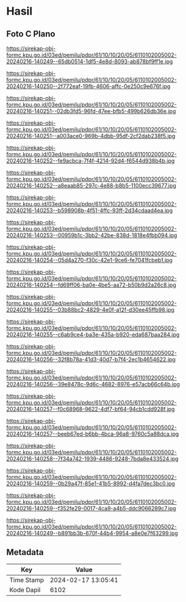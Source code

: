# Hasil

## Foto C Plano

https://sirekap-obj-formc.kpu.go.id/03ed/pemilu/pdpr/61/10/10/20/05/6110102005002-20240216-140249--65db0514-1df5-4e8d-8093-ab878bf9ff1e.jpg

https://sirekap-obj-formc.kpu.go.id/03ed/pemilu/pdpr/61/10/10/20/05/6110102005002-20240216-140250--2f772eaf-19fb-4606-affc-0e250c9e676f.jpg

https://sirekap-obj-formc.kpu.go.id/03ed/pemilu/pdpr/61/10/10/20/05/6110102005002-20240216-140251--02db3fd5-96fd-47ee-bfb5-499b626db36e.jpg

https://sirekap-obj-formc.kpu.go.id/03ed/pemilu/pdpr/61/10/10/20/05/6110102005002-20240216-140251--a003ace0-969b-4dbb-95df-2cf2dab238f5.jpg

https://sirekap-obj-formc.kpu.go.id/03ed/pemilu/pdpr/61/10/10/20/05/6110102005002-20240216-140252--fe9acbca-7f4f-4214-92d4-f6544d938b4b.jpg

https://sirekap-obj-formc.kpu.go.id/03ed/pemilu/pdpr/61/10/10/20/05/6110102005002-20240216-140252--a8eaab85-297c-4e88-b8b5-1100ecc39677.jpg

https://sirekap-obj-formc.kpu.go.id/03ed/pemilu/pdpr/61/10/10/20/05/6110102005002-20240216-140253--b598908b-4f51-4ffc-93ff-2d34cdaad4ea.jpg

https://sirekap-obj-formc.kpu.go.id/03ed/pemilu/pdpr/61/10/10/20/05/6110102005002-20240216-140253--00959b1c-3bb2-42be-838d-1818e4fbb094.jpg

https://sirekap-obj-formc.kpu.go.id/03ed/pemilu/pdpr/61/10/10/20/05/6110102005002-20240216-140254--05d4a270-f30c-42e1-9ce6-fe7041fcbeb1.jpg

https://sirekap-obj-formc.kpu.go.id/03ed/pemilu/pdpr/61/10/10/20/05/6110102005002-20240216-140254--fd69ff06-ba0e-4be5-aa72-b50b9d2a26c8.jpg

https://sirekap-obj-formc.kpu.go.id/03ed/pemilu/pdpr/61/10/10/20/05/6110102005002-20240216-140255--03b88bc2-4829-4e0f-a12f-d30ee45ffb98.jpg

https://sirekap-obj-formc.kpu.go.id/03ed/pemilu/pdpr/61/10/10/20/05/6110102005002-20240216-140255--c6ab9ce4-ba3e-435a-b920-eda687baa284.jpg

https://sirekap-obj-formc.kpu.go.id/03ed/pemilu/pdpr/61/10/10/20/05/6110102005002-20240216-140256--32f8b78a-41d3-40d7-b7f4-2ec1b4654622.jpg

https://sirekap-obj-formc.kpu.go.id/03ed/pemilu/pdpr/61/10/10/20/05/6110102005002-20240216-140256--39e8478c-9d6c-4682-8976-e57acb66c64b.jpg

https://sirekap-obj-formc.kpu.go.id/03ed/pemilu/pdpr/61/10/10/20/05/6110102005002-20240216-140257--f0c68968-9622-4df7-bf64-94cb1cdd928f.jpg

https://sirekap-obj-formc.kpu.go.id/03ed/pemilu/pdpr/61/10/10/20/05/6110102005002-20240216-140257--beeb67ed-b6bb-4bca-96a8-9760c5a88dca.jpg

https://sirekap-obj-formc.kpu.go.id/03ed/pemilu/pdpr/61/10/10/20/05/6110102005002-20240216-140258--7f34a742-1939-4486-9248-7bda8e433524.jpg

https://sirekap-obj-formc.kpu.go.id/03ed/pemilu/pdpr/61/10/10/20/05/6110102005002-20240216-140259--0b29a47f-85e1-41b5-8992-d4fa7dec3bc0.jpg

https://sirekap-obj-formc.kpu.go.id/03ed/pemilu/pdpr/61/10/10/20/05/6110102005002-20240216-140259--f352fe29-0017-4ca9-a4b5-ddc9066289c7.jpg

https://sirekap-obj-formc.kpu.go.id/03ed/pemilu/pdpr/61/10/10/20/05/6110102005002-20240216-140249--b891bb3b-670f-44b4-9954-a8e0e7f63299.jpg


## Metadata

| Key        | Value               |
| ---------- | ------------------- |
| Time Stamp | 2024-02-17 13:05:41 |
| Kode Dapil | 6102                |



